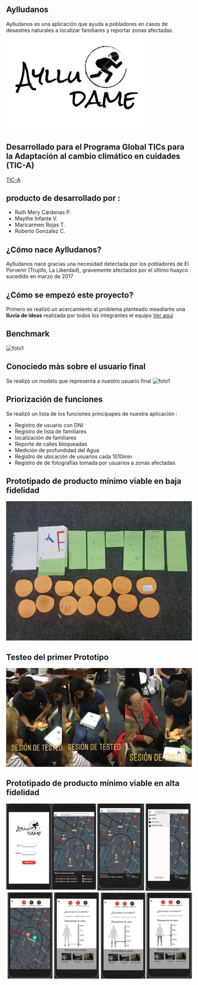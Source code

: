 ## Aylludanos

Aylludanos es una aplicación que ayuda a pobladores en casos de desastres naturales a localizar familiares y reportar zonas afectadas.

![screens](docs/logo0.PNG)

## Desarrollado para el Programa Global TICs para la Adaptación al cambio climático en cuidades (TIC-A)
[TIC-A](http://adaptaton18.pe/)

## producto de desarrollado por :

- Ruth Mery Cárdenas P.
- Maythe Infante V.
- Maricarmen Rojas T.
- Roberto Gonzalez C.

## ¿Cómo nace Aylludanos?

Aylludanos nace gracias una necesidad detectada por los pobladores de El Porvenir (Trujillo, La Liberdad), gravemente afectados por el último huayco sucedido en marzo de 2017  

## ¿Cómo se empezó este proyecto?
 Primero se realizó un acercamiento al problema planteado meadiante una **lluvia de ideas** realizada por todos los integrantes el equipo [Ver aquí](https://realtimeboard.com/app/board/o9J_kz6g-dw=/l)
## Benchmark

 ![foto1](Benchmark.png)

## Conociedo màs sobre el usuario final

Se realizó un modelo que representa a nuestro usuario final
![foto1](docs/user.jpg)

## Priorización de funciones

Se realizó un lista de los funciones principapes de nuestra aplicación :

 * Registro de usuario con DNI
 * Registro de lista de familiares
 * localización de familiares
 * Reporte de calles bloqueadas
 * Medición de profundidad del Agua
 * Registro de ubicaciòn de usuarios cada 1010min
 * Registro de de fotografías tomada por usuarios a zonas afectadas

## Prototipado de producto mínimo viable en baja fidelidad

![foto1](docs/proto-.jpeg)

## Testeo del primer Prototipo

![foto1](docs/testing1.png)

## Prototipado de producto mínimo viable en alta fidelidad

![foto1](docs/proto1.png)
![foto1](docs/proto2.png)
